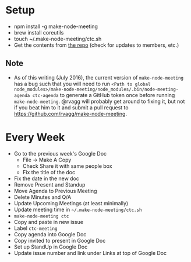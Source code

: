 # Setup

* npm install -g make-node-meeting
* brew install coreutils
* touch ~/.make-node-meeting/ctc.sh
* Get the contents from [the repo](https://github.com/rvagg/make-node-meeting/blob/master/examples/ctc.sh) (check for updates to members, etc.)

## Note

* As of this writing (July 2016), the current version of `make-node-meeting` has a bug such that you will need to run `<Path to global node_modules>/make-node-meeting/node_modules/.bin/node-meeting-agenda ctc-agenda` to generate a GitHub token once before running `make-node-meeting`. @rvagg will probably get around to fixing it, but not if you beat him to it and submit a pull request to https://github.com/rvagg/make-node-meeting.

# Every Week

* Go to the previous week's Google Doc
  * File -> Make A Copy
  * Check Share it with same people box
  * Fix the title of the doc
* Fix the date in the new doc
* Remove Present and Standup
* Move Agenda to Previous Meeting
* Delete Minutes and Q/A
* Update Upcoming Meetings (at least minimally)
* Update meeting time in `~/.make-node-meeting/ctc.sh`
* `make-node-meeting ctc`
* Copy and paste in new issue
* Label `ctc-meeting`
* Copy agenda into Google Doc
* Copy invited to present in Google Doc
* Set up StandUp in Google Doc
* Update issue number and link under Links at top of Google Doc

